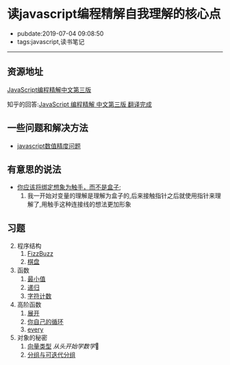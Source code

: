 # 读javascript编程精解自我理解的核心点

- pubdate:2019-07-04 09:08:50
- tags:javascript,读书笔记

---------

## 资源地址

[JavaScript编程精解中文第三版](https://legacy.gitbook.com/book/wizardforcel/eloquent-js-3e/details)

知乎的回答:[JavaScript 编程精解 中文第三版 翻译完成](https://zhuanlan.zhihu.com/p/37881866)

## 一些问题和解决方法

- [javascript数值精度问题](./javascript数值问题)

## 有意思的说法

- [你应该将绑定想象为触手，而不是盒子](https://wizardforcel.gitbooks.io/eloquent-js-3e/content/2.html#绑定);
    1. 我一开始对变量的理解是理解为盒子的,后来接触指针之后就使用指针来理解了,用触手这种连接线的想法更加形象

## 习题

2. 程序结构
    1. [FizzBuzz](./习题/fizzbuzz)
    2. [棋盘](./习题/棋盘)
3. 函数
    1. [最小值](./习题/最小值)
    2. [递归](./习题/递归)
    3. [字符计数](./习题/字符计数)
5. 高阶函数
    1. [展开](./习题/展开)
    2. [你自己的循环](./习题/你自己的循环)
    3. [every](./习题/every)
6. 对象的秘密
    1. [向量类型](./习题/向量类型)  *从头开始学数学*🤣
    2. [分组与可迭代分组](./习题/分组与可迭代分组)
